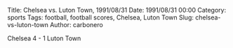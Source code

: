Title: Chelsea vs. Luton Town, 1991/08/31
Date: 1991/08/31 00:00
Category: sports
Tags: football, football scores, Chelsea, Luton Town
Slug: chelsea-vs-luton-town
Author: carbonero


Chelsea 4 - 1 Luton Town
